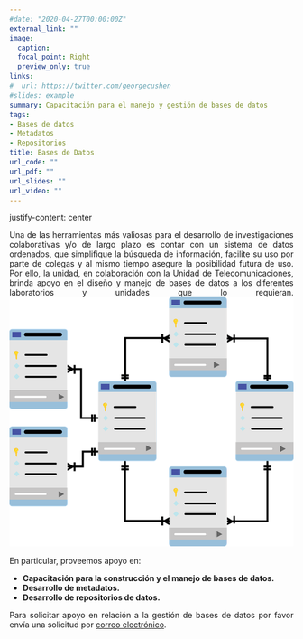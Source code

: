 ```yaml
---
#date: "2020-04-27T00:00:00Z"
external_link: ""
image:
  caption: 
  focal_point: Right
  preview_only: true
links:
#  url: https://twitter.com/georgecushen
#slides: example
summary: Capacitación para el manejo y gestión de bases de datos
tags:
- Bases de datos
- Metadatos
- Repositorios
title: Bases de Datos
url_code: ""
url_pdf: ""
url_slides: ""
url_video: ""
---
```

<DIV align="justify">
 <p>justify-content: center</p>
  <div id="center">

Una de las herramientas más valiosas para el desarrollo de investigaciones colaborativas y/o de
largo plazo es contar con un sistema de datos ordenados, que simplifique la búsqueda de
información, facilite su uso por parte de colegas y al mismo tiempo asegure la posibilidad futura
de uso. Por ello, la unidad, en colaboración con la Unidad de Telecomunicaciones, brinda apoyo en
el diseño y manejo de bases de datos a los diferentes laboratorios y unidades que lo requieran. 
![](database.png)

En particular, proveemos apoyo en:
+ **Capacitación para la construcción y el manejo de bases de datos.**
+ **Desarrollo de metadatos.**
+ **Desarrollo de repositorios de datos.**

Para solicitar apoyo en relación a la gestión de bases de datos por favor envía una solicitud por
[correo electrónico](/home/contact/).

  </div>
